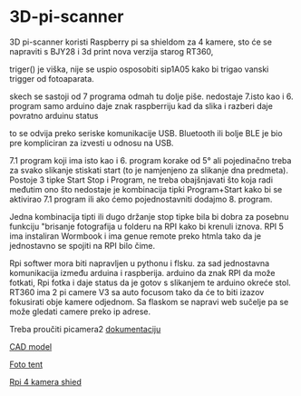 # 3D-pi-scanner
3D pi-scanner koristi Raspberry pi sa shieldom za 4 kamere, sto će se napraviti s BJY28 i 3d print nova verzija starog RT360, 

triger() je viška, nije se uspio osposobiti sip1A05 kako bi trigao vanski trigger od fotoaparata.

skech se sastoji od 7 programa odmah tu dolje piše. nedostaje 7.isto kao i 6. program samo arduino daje znak raspberriju kad da slika i razberi daje povratno arduinu status

to se odvija preko seriske komunikacije USB. Bluetooth ili bolje BLE je bio pre kompliciran za izvesti u odnosu na USB.

7.1 program koji ima isto kao i 6. program korake od 5° ali pojedinačno treba
za svako slikanje stiskati start (to je namjenjeno za slikanje dna predmeta). Postoje 3 tipke Start Stop i Program, ne treba obajšnjavati što koja radi
međutim ono što nedostaje je kombinacija tipki Program+Start kako bi se aktivirao 7.1 program ili ako ćemo pojednostavniti dodajmo 8. program.

Jedna kombinacija tipti ili dugo držanje stop tipke bila bi dobra za posebnu funkciju "brisanje fotografija u folderu na RPI kako bi krenuli iznova.
RPI 5 ima instaliran Wormbook i ima genue remote preko htmla tako da je jednostavno se spojiti na RPI bilo čime.

Rpi softwer mora biti napravljen u pythonu i flsku.
za sad jednostavna komunikacija između arduina i raspberija. arduino da znak RPI da može fotkati, Rpi fotka i daje status da je gotov s slikanjem te arduino okreće stol.
RT360 ima 2 pi camere V3 sa auto focusom tako da će to biti izazov fokusirati obje kamere odjednom.
Sa flaskom se napravi web sučelje pa se može gledati camere preko ip adrese. 

Treba proučiti picamera2 [dokumentaciju](https://datasheets.raspberrypi.com/camera/picamera2-manual.pdf)

[CAD model](https://cad.onshape.com/documents/63ecde2190418fba67f2fb9b/w/8bdd8ba014811db917c3541b/e/cbe620df5bb5ad7eb854756c)

[Foto tent](https://vi.aliexpress.com/item/1005003505429319.html?spm=a2g0o.detail.pcDetailTopMoreOtherSeller.3.49e64n2j4n2js5&gps-id=pcDetailTopMoreOtherSeller&scm=1007.40000.327270.0&scm_id=1007.40000.327270.0&scm-url=1007.40000.327270.0&pvid=6ccd668d-0e58-4e03-be44-67a425d32d8d&_t=gps-id:pcDetailTopMoreOtherSeller,scm-url:1007.40000.327270.0,pvid:6ccd668d-0e58-4e03-be44-67a425d32d8d,tpp_buckets:668%232846%238116%232002&pdp_npi=4%40dis%21EUR%2160.44%2135.06%21%21%2160.44%2135.06%21%40211b876717273869961245081e9477%2112000036979653322%21rec%21HR%212778110335%21XZ&utparam-url=scene%3ApcDetailTopMoreOtherSeller%7Cquery_from%3A)

[Rpi 4 kamera shied](https://www.arducam.com/multi-camera-adapter-module-raspberry-pi/)

